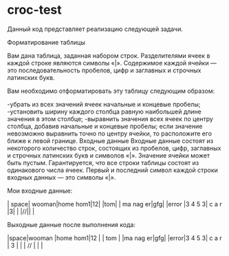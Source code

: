 # croc-test
  Данный код представляет реализацию следующей задачи.
  
Форматирование таблицы 

Вам дана таблица, заданная набором строк. Разделителями ячеек в каждой строке являются символы «|». Содержимое каждой ячейки — это последовательность пробелов, цифр и заглавных и строчных латинских букв. 

Вам необходимо отформатировать эту таблицу следующим образом: 

-убрать из всех значений ячеек начальные и концевые пробелы; 
-установить ширину каждого столбца равную наибольшей длине значения в этом столбце; 
-выравнить значения всех ячеек по центру столбца, добавив начальные и концевые пробелы; 
если значение невозможно выравнить точно по центру ячейки, то расположите его ближе к левой границе. 
Входные данные 
Входные данные состоят из некоторого количество строк, состоящих из пробелов, цифр, заглавных и строчных латинских букв и символов «|». Значение ячейки может быть пустым. Гарантируется, что все строки таблицы состоят из одинакового числа ячеек. Первый и последний символ каждой строки входных данных — это символы «|». 

Мои входные данные:

| space|   wooman|home   hom1|12|
|tom| | ma      nag er|gfg|
|error     |3 4   5    3| c a r |3|
| |//|| |

Выходные данные после выполнения кода:

|space|wooman |home hom1|12 |
| tom |       |ma nag er|gfg|
|error|3 4 5 3|  c a r  | 3 |
|     |  //   |         |   |
